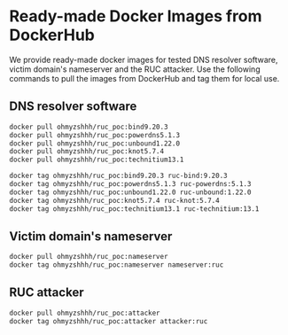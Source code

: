 # Ready-made Docker Images from DockerHub
We provide ready-made docker images for tested DNS resolver software, victim domain's nameserver and the RUC attacker. Use the following commands to pull the images from DockerHub and tag them for local use.

## DNS resolver software
```bash
docker pull ohmyzshhh/ruc_poc:bind9.20.3
docker pull ohmyzshhh/ruc_poc:powerdns5.1.3
docker pull ohmyzshhh/ruc_poc:unbound1.22.0
docker pull ohmyzshhh/ruc_poc:knot5.7.4
docker pull ohmyzshhh/ruc_poc:technitium13.1

docker tag ohmyzshhh/ruc_poc:bind9.20.3 ruc-bind:9.20.3
docker tag ohmyzshhh/ruc_poc:powerdns5.1.3 ruc-powerdns:5.1.3
docker tag ohmyzshhh/ruc_poc:unbound1.22.0 ruc-unbound:1.22.0
docker tag ohmyzshhh/ruc_poc:knot5.7.4 ruc-knot:5.7.4
docker tag ohmyzshhh/ruc_poc:technitium13.1 ruc-technitium:13.1
```

## Victim domain's nameserver
```bash
docker pull ohmyzshhh/ruc_poc:nameserver
docker tag ohmyzshhh/ruc_poc:nameserver nameserver:ruc
```

## RUC attacker
```bash
docker pull ohmyzshhh/ruc_poc:attacker
docker tag ohmyzshhh/ruc_poc:attacker attacker:ruc
```
